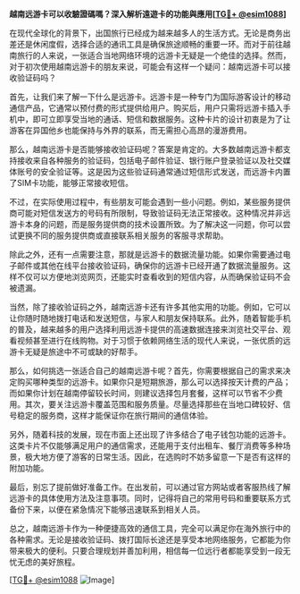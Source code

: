 **越南远游卡可以收驗證碼嗎？深入解析遠遊卡的功能與應用[[TG💪+ @esim1088](https://t.me/s/esim1088)]**

在现代全球化的背景下，出国旅行已经成为越来越多人的生活方式。无论是商务出差还是休闲度假，选择合适的通讯工具是确保旅途顺畅的重要一环。而对于前往越南旅行的人来说，一张适合当地网络环境的远游卡无疑是一个绝佳的选择。然而，对于初次使用越南远游卡的朋友来说，可能会有这样一个疑问：越南远游卡可以接收验证码吗？

首先，让我们来了解一下什么是远游卡。远游卡是一种专门为国际游客设计的移动通信产品，它通常以预付费的形式提供给用户。购买后，用户只需将远游卡插入手机中，即可立即享受当地的通话、短信和数据服务。这种卡片的设计初衷是为了让游客在异国他乡也能保持与外界的联系，而无需担心高昂的漫游费用。

那么，越南远游卡是否能够接收验证码呢？答案是肯定的。大多数越南远游卡都支持接收来自各种服务的验证码，包括电子邮件验证、银行账户登录验证以及社交媒体账号的安全验证等。这是因为这些验证码通常通过短信形式发送，而远游卡内置了SIM卡功能，能够正常接收短信。

不过，在实际使用过程中，有些朋友可能会遇到一些小问题。例如，某些服务提供商可能对短信发送方的号码有所限制，导致验证码无法正常接收。这种情况并非远游卡本身的问题，而是服务提供商的技术设置所致。为了解决这一问题，你可以尝试更换不同的服务提供商或直接联系相关服务的客服寻求帮助。

除此之外，还有一点需要注意，那就是远游卡的数据流量功能。如果你需要通过电子邮件或其他在线平台接收验证码，确保你的远游卡已经开通了数据流量服务。这样不仅可以方便地浏览网页，还能实时查看收到的短信内容，从而确保验证码不会被遗漏。

当然，除了接收验证码之外，越南远游卡还有许多其他实用的功能。例如，它可以让你随时随地拨打电话和发送短信，与家人和朋友保持联系。此外，随着智能手机的普及，越来越多的用户选择利用远游卡提供的高速数据连接来浏览社交平台、观看视频甚至进行在线购物。对于习惯于依赖网络生活的现代人来说，一张优质的远游卡无疑是旅途中不可或缺的好帮手。

那么，如何挑选一张适合自己的越南远游卡呢？首先，你需要根据自己的需求来决定购买哪种类型的远游卡。如果你只是短期旅游，那么可以选择按天计费的产品；而如果你计划在越南停留较长时间，则建议选择包月套餐，这样可以节省不少费用。其次，要关注远游卡覆盖范围和服务质量。尽量选择那些在当地口碑较好、信号稳定的服务商，这样才能保证你在旅行期间的通信体验。

另外，随着科技的发展，现在市面上还出现了许多结合了电子钱包功能的远游卡。这类卡片不仅能够满足用户的通信需求，还能用于支付出租车、餐厅消费等多种场景，极大地方便了游客的日常生活。因此，在选购时不妨多留意一下是否有这样的附加功能。

最后，别忘了提前做好准备工作。在出发前，可以通过官方网站或者客服热线了解远游卡的具体使用方法及注意事项。同时，记得将自己的常用号码和重要联系方式备份下来，以便在紧急情况下能够迅速联系到相关人员。

总之，越南远游卡作为一种便捷高效的通信工具，完全可以满足你在海外旅行中的各种需求。无论是接收验证码、拨打国际长途还是享受本地网络服务，它都能为你带来极大的便利。只要合理规划并善加利用，相信每一位远行者都能享受到一段无忧无虑的美好旅程。

[[TG💪+ @esim1088](https://t.me/s/esim1088) ![Image](https://i.postimg.cc/4NQfJmqS/Snipaste-2025-05-13-00-14-12.png)]